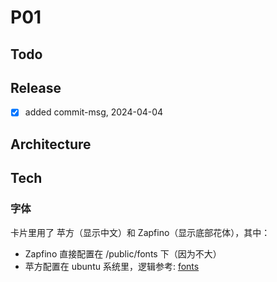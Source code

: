 # P01

## Todo

## Release

- [x] added commit-msg, 2024-04-04

## Architecture

## Tech

### 字体

卡片里用了 苹方（显示中文）和 Zapfino（显示底部花体），其中：
- Zapfino 直接配置在 /public/fonts 下（因为不大）
- 苹方配置在 ubuntu 系统里，逻辑参考: [fonts](packages/common-font/readme.md)


